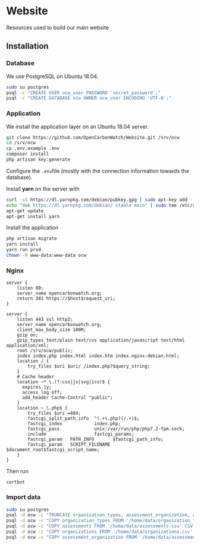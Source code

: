 # Website
Resources used to build our main website

## Installation

### Database

We use PostgreSQL on Ubuntu 18.04.

```bash
sudo su postgres
psql -c "CREATE USER ocw_user PASSWORD 'secret_password';"
psql -c "CREATE DATABASE ocw OWNER ocw_user ENCODING 'UTF-8';"
```

### Application

We install the application layer on an Ubuntu 18.04 server.

```bash
git clone https://github.com/OpenCarbonWatch/Website.git /srv/ocw
cd /srv/ocw
cp .env.example .env
composer install
php artisan key:generate
```

Configure the `.env`file (mostly with the connection information towards the database).

Install **yarn** on the server with

```bash
curl -sS https://dl.yarnpkg.com/debian/pubkey.gpg | sudo apt-key add -
echo "deb https://dl.yarnpkg.com/debian/ stable main" | sudo tee /etc/apt/sources.list.d/yarn.list
apt-get update
apt-get install yarn
```

Install the application

```bash
php artisan migrate
yarn install
yarn run prod
chown -R www-data:www-data ocw
```

### Nginx

```
server {
    listen 80;
    server_name opencarbonwatch.org;
    return 301 https://$host$request_uri;
}

server {
    listen 443 ssl http2;
    server_name opencarbonwatch.org;
    client_max_body_size 100M;
    gzip on;
    gzip_types text/plain text/css application/javascript text/html application/xml;
    root /srv/ocw/public;
    index index.php index.html index.htm index.nginx-debian.html;
    location / {
        try_files $uri $uri/ /index.php?$query_string;
    }
    # Cache header
    location ~* \.(?:css|js|svg|ico)$ {
      expires 1y;
      access_log off;
      add_header Cache-Control "public";
    }
    location ~ \.php$ {
        try_files $uri =404;
        fastcgi_split_path_info  ^(.+\.php)(/.+)$;
        fastcgi_index            index.php;
        fastcgi_pass             unix:/var/run/php/php7.2-fpm.sock;
        include                  fastcgi_params;
        fastcgi_param   PATH_INFO       $fastcgi_path_info;
        fastcgi_param   SCRIPT_FILENAME $document_root$fastcgi_script_name;
    }
}
```

Then run

```
certbot
```

### Import data

```bash
sudo su postgres
psql -d ocw -c "TRUNCATE organization_types, assessment_organization, assessments, organizations;"
psql -d ocw -c "COPY organization_types FROM '/home/data/organization_types.csv' CSV HEADER;"
psql -d ocw -c "COPY assessments FROM '/home/data/assessments.csv' CSV HEADER;"
psql -d ocw -c "COPY organizations FROM '/home/data/organizations.csv' CSV HEADER;"
psql -d ocw -c "COPY assessment_organization FROM '/home/data/assessment_organization.csv' CSV HEADER;"
```

